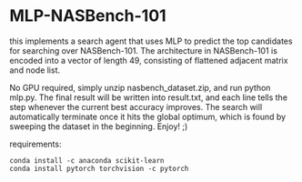 # MLP-NASBench-101
this implements a search agent that uses MLP to predict the top candidates for searching over NASBench-101. The architecture in NASBench-101 is encoded into a vector of length 49, consisting of flattened adjacent matrix and node list.

No GPU required, simply unzip nasbench_dataset.zip, and run python mlp.py. The final result will be written into result.txt, and each line tells the step whenever the current best accuracy improves. The search will automatically terminate once it hits the global optimum, which is found by sweeping the dataset in the beginning. Enjoy! ;) 

requirements:
```
conda install -c anaconda scikit-learn
conda install pytorch torchvision -c pytorch
```